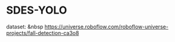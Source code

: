 # SDES-YOLO
dataset:
&nbsp
https://universe.roboflow.com/roboflow-universe-projects/fall-detection-ca3o8
